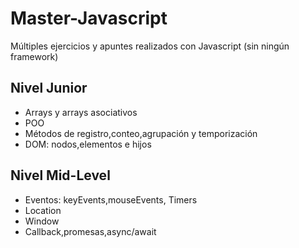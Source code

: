 # Master-Javascript
Múltiples ejercicios y apuntes realizados con Javascript (sin ningún framework)
## Nivel Junior
- Arrays y arrays asociativos
- POO
- Métodos de registro,conteo,agrupación y temporización
- DOM: nodos,elementos e hijos
## Nivel Mid-Level
- Eventos: keyEvents,mouseEvents, Timers
- Location
- Window
- Callback,promesas,async/await